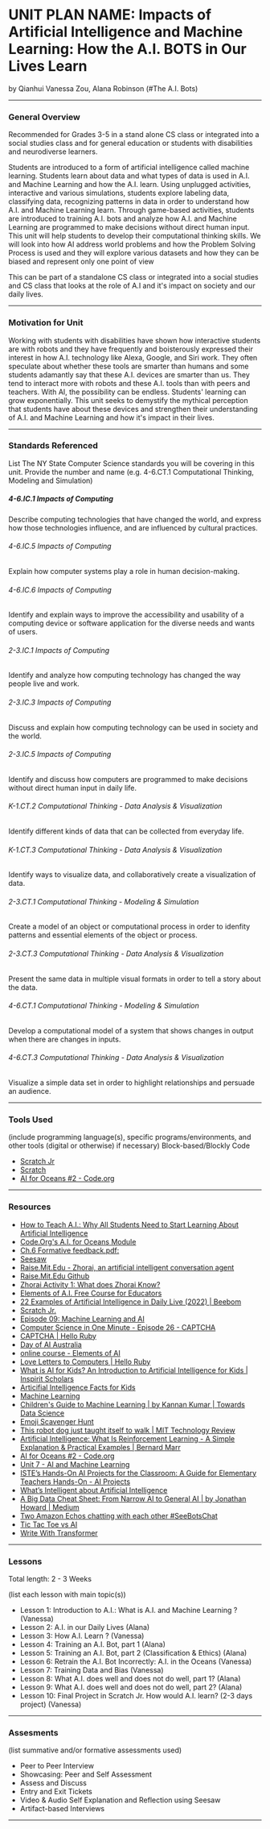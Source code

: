 # UNIT PLAN NAME: Impacts of Artificial Intelligence and Machine Learning: How the A.I. BOTS in Our Lives Learn
by Qianhui Vanessa Zou, Alana Robinson (#The A.I. Bots)

-----

### General Overview

Recommended for Grades 3-5 in a stand alone CS class or integrated into a social studies class and for general education or students with disabilities and neurodiverse learners.

Students are introduced to a form of artificial intelligence called machine learning. Students learn about data and what types of data is used in A.I. and Machine Learning and how the A.I. learn. Using unplugged activities, interactive and various simulations, students explore labeling data, classifying data, recognizing patterns in data in order to understand how A.I. and Machine Learning learn. Through game-based activities, students are introduced to training A.I. bots and analyze how A.I. and Machine Learning are programmed to make decisions without direct human input. This unit will help students to develop their computational thinking skills. We will look into how AI address world problems and how the Problem Solving Process is used and they will explore various datasets and how they can be biased and represent only one point of view

This can be part of a standalone CS class or integrated into a social studies and CS class that looks at the role of A.I and it's impact on society and our daily lives. 

---

### Motivation for Unit

Working with students with disabilities have shown how interactive students are with robots and they have frequently and boisterously expressed their interest in how A.I. technology like Alexa, Google, and Siri work. They often speculate about whether these tools are smarter than humans and some students adamantly say that these A.I. devices are smarter than us. They tend to interact more with robots and these A.I. tools than with peers and teachers.  With AI, the possibility can be endless. Students' learning can grow exponentially. This unit seeks to demystify the mythical perception that students have about these devices and strengthen their understanding of A.I. and Machine Learning and how it's impact in their lives.    

---

### Standards Referenced
List The NY State Computer Science standards you will be covering in this unit. Provide the number and name (e.g. 4-6.CT.1 Computational Thinking, Modeling and Simulation)

##### 4-6.IC.1  Impacts of Computing
Describe computing technologies that have changed the world, and express how those technologies influence, and are influenced by cultural practices.

###### 4-6.IC.5  Impacts of Computing
Explain how computer systems play a role in human decision-making. 

###### 4-6.IC.6  Impacts of Computing
Identify and explain ways to improve the accessibility and usability of a computing device or software application for the diverse needs and wants of users.

###### 2-3.IC.1 Impacts of Computing
Identify and analyze how computing technology has changed the way people live and work.

###### 2-3.IC.3 Impacts of Computing
Discuss and explain how computing technology can be used in society and the world.

###### 2-3.IC.5 Impacts of Computing
Identify and discuss how computers are programmed to make decisions without direct human input in daily life.

###### K-1.CT.2 Computational Thinking - Data Analysis & Visualization
Identify different kinds of data that can be collected from everyday life.

###### K-1.CT.3 Computational Thinking - Data Analysis & Visualization
Identify ways to visualize data, and collaboratively create a visualization of data.

###### 2-3.CT.1 Computational Thinking - Modeling & Simulation
Create a model of an object or computational process in order to idenfity patterns and essential elements of the object or process.

###### 2-3.CT.3 Computational Thinking - Data Analysis & Visualization
Present the same data in multiple visual formats in order to tell a story about the data.

###### 4-6.CT.1 Computational Thinking - Modeling & Simulation 
Develop a computational model of a system that shows changes in output when there are changes in inputs.

###### 4-6.CT.3 Computational Thinking - Data Analysis & Visualization
Visualize a simple data set in order to highlight relationships and persuade an audience.

---

### Tools Used
(include programming language(s), specific programs/environments, and other tools (digital or otherwise) if necessary)
Block-based/Blockly Code
* [Scratch Jr](https://www.scratchjr.org/)
* [Scratch](scratch.org)
* [AI for Oceans #2 - Code.org](https://studio.code.org/s/oceans/lessons/1/levels/2)

---

### Resources

* [How to Teach A.I.: Why All Students Need to Start Learning About Artificial Intelligence](https://www.weareteachers.com/how-to-teach-ai/)
* [Code.Org's A.I. for Oceans Module](https://code.org/oceans)
* [Ch.6 Formative feedback.pdf:](https://drive.google.com/file/d/1NBfKjIYihUXF3QORDmNB3SdnU-XSp3k1/view)
* [Seesaw](https://web.seesaw.me/)
* [Raise.Mit.Edu - Zhorai, an artificial intelligent conversation agent](https://raise.mit.edu/zhorai.html)
* [Raise.Mit.Edu Github](https://github.com/jessvb/zhorai/blob/master/Report-Materials/6_S898___Zhorai_K_12_Education.pdf
)
* [Zhorai Activity 1: What does Zhorai Know?](https://zhorai.readyai.org/activity-1)
* [Elements of A.I. Free Course for Educators](https://course.elementsofai.com/)
* [22 Examples of Artificial Intelligence in Daily Live (2022) | Beebom](https://beebom.com/examples-of-artificial-intelligence/)
* [Scratch Jr.](https://www.scratchjr.org/)
* [Episode 09: Machine Learning and AI](https://www.youtube.com/watch?v=Wm1Id-vEX3U&t=9s)
* [Computer Science in One Minute - Episode 26 - CAPTCHA](https://www.youtube.com/watch?v=f-vuvvTliek)
* [CAPTCHA | Hello Ruby](https://www.helloruby.com/play/53)
* [Day of AI Australia](https://dayofaiaustralia.com/)
* [online course - Elements of AI](https://course.elementsofai.com/)
* [Love Letters to Computers | Hello Ruby](https://www.helloruby.com/loveletters)
* [What is AI for Kids?  An Introduction to Artificial Intelligence for Kids | Inspirit Scholars](https://www.inspiritscholars.com/blog/what-is-ai-for-kids/)
* [Articifial Intelligence Facts for Kids](https://kids.kiddle.co/Artificial_intelligence)
* [Machine Learning](https://machinelearningforkids.co.uk/#!/about)
* [Children's Guide to Machine Learning | by Kannan Kumar | Towards Data Science](https://towardsdatascience.com/childrens-guide-to-machine-learning-b90171f86cef)
* [Emoji Scavenger Hunt](https://emojiscavengerhunt.withgoogle.com/)
* [This robot dog just taught itself to walk | MIT Technology Review](https://www.technologyreview.com/2022/07/18/1056059/robot-dog-ai-reinforcement/)
* [Artificial Intelligence: What Is Reinforcement Learning - A Simple Explanation & Practical Examples | Bernard Marr](https://bernardmarr.com/artificial-intelligence-what-is-reinforcement-learning-a-simple-explanation-practical-examples/)
* [AI for Oceans #2 - Code.org](https://studio.code.org/s/oceans/lessons/1/levels/2)
* [Unit 7 - AI and Machine Learning](https://studio.code.org/s/csd7-2021?section_id=3875654)
* [ISTE’s Hands-On AI Projects for the Classroom: A Guide for Elementary Teachers Hands-On - AI Projects](https://cdn.iste.org/www-root/Libraries/Documents%20%26%20Files/Artificial%20Intelligence/AIGDK5_1120.pdf)
* [What’s Intelligent about Artificial Intelligence](https://www.youtube.com/watch?v=xR6j9TLZdAw)
* [A Big Data Cheat Sheet: From Narrow AI to General AI | by Jonathan Howard | Medium](https://medium.com/@jonathanhoward_4188/3-types-of-artificial-intelligence-4fb7df20fdd8)
* [Two Amazon Echos chatting with each other #SeeBotsChat](https://www.youtube.com/watch?v=8zR0Hxojce4)
* [Tic Tac Toe vs AI](https://www.aaronccwong.com/tic-tac-toe)
* [Write With Transformer](https://transformer.huggingface.co/)


---

### Lessons
Total length: 2 - 3 Weeks

(list each lesson with main topic(s))
* Lesson 1: Introduction to A.I.: What is A.I. and Machine Learning ? (Vanessa)
* Lesson 2: A.I. in our Daily Lives (Alana)
* Lesson 3: How A.I. Learn ? (Vanessa)
* Lesson 4: Training an A.I. Bot, part 1 (Alana)
* Lesson 5: Training an A.I. Bot, part 2 (Classification & Ethics) (Alana)
* Lesson 6: Retrain the A.I. Bot Incorrectly: A.I. in the Oceans (Vanessa)
* Lesson 7: Training Data and Bias (Vanessa)
* Lesson 8: What A.I. does well and does not do well, part 1? (Alana)
* Lesson 9: What A.I. does well and does not do well, part 2? (Alana)
* Lesson 10: Final Project in Scratch Jr. How would A.I. learn? (2-3 days project) (Vanessa)

---

### Assesments
(list summative and/or formative assessments used)
* Peer to Peer Interview
* Showcasing: Peer and Self Assessment
* Assess and Discuss
* Entry and Exit Tickets
* Video & Audio Self Explanation and Reflection using Seesaw
* Artifact-based Interviews


---

